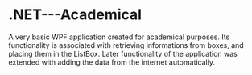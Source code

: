 # .NET---Academical
A very basic WPF application created for academical purposes. Its functionality is associated with retrieving informations from boxes, and placing them in the ListBox. Later functionality of the application was extended with adding the data from the internet automatically.
